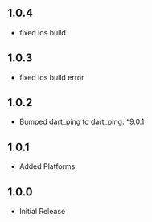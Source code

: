 ## 1.0.4

* fixed ios build

## 1.0.3

* fixed ios build error

## 1.0.2

* Bumped dart_ping to dart_ping: ^9.0.1

## 1.0.1

* Added Platforms

## 1.0.0

* Initial Release